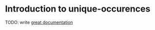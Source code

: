 # Introduction to unique-occurences

TODO: write [great documentation](http://jacobian.org/writing/what-to-write/)
